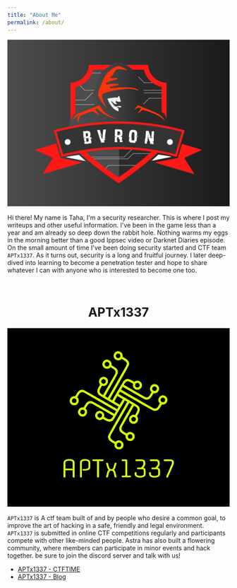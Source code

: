 ```yaml
---
title: "About Me"
permalink: /about/
---
```


![Banner](/assets/images/logo.jpg "Banner")

Hi there! My name is Taha, I'm a security researcher. This is where I post my writeups and other useful information. I've been in the game less than a year and am already so deep down the rabbit hole. Nothing warms my eggs in the morning better than a good Ippsec video or Darknet Diaries episode. On the small amount of time I've been doing security started and CTF team ``APTx1337``. As it turns out, security is a long and fruitful journey. I later deep-dived into learning to become a penetration tester and hope to share whatever I can with anyone who is interested to become one too.

<br>

# <center>APTx1337</center>

![Banner](/assets/images/logoapt.png "Banner")

`APTx1337` is A ctf team built of and by people who desire a common goal, to improve the art of hacking in a safe, friendly and legal environment. `APTx1337` is submitted in online CTF competitions regularly and participants compete with other like-minded people.  Astra has also built a flowering community, where members can participate in minor events and hack together. be sure to join the discord server and talk with us! 

* [APTx1337 - CTFTIME](https://ctftime.org/team/130689)
* [APTx1337 - Blog](https://aptx1337.github.io/)
